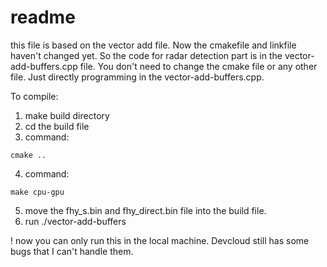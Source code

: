 # readme 
this file is based on the vector add file. Now the cmakefile and linkfile haven't changed yet. So the code for radar detection part is in the vector-add-buffers.cpp file. You don't need to change the cmake file or any other file. Just directly programming in the vector-add-buffers.cpp.

To compile:
1. make build directory
2. cd the build file
3. command:
```
cmake ..
```
4. command:
```
make cpu-gpu
```
5. move the fhy_s.bin and fhy_direct.bin file into the build file.
6. run ./vector-add-buffers

! now you can only run this in the local machine. Devcloud still has some bugs that I can't handle them.

